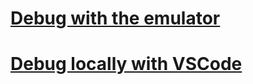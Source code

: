 # [Debug with the emulator](../debug-bots-emulator.md)
# [Debug locally with VSCode](../debug/debug-bots-locally-vscode.md)